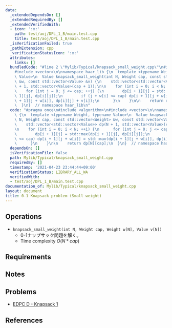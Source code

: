 ```yaml
---
data:
  _extendedDependsOn: []
  _extendedRequiredBy: []
  _extendedVerifiedWith:
  - icon: ':x:'
    path: test/aoj/DPL_1_B/main.test.cpp
    title: test/aoj/DPL_1_B/main.test.cpp
  _isVerificationFailed: true
  _pathExtension: cpp
  _verificationStatusIcon: ':x:'
  attributes:
    links: []
  bundledCode: "#line 2 \"Mylib/Typical/knapsack_small_weight.cpp\"\n#include <algorithm>\n\
    #include <vector>\n\nnamespace haar_lib {\n  template <typename Weight, typename\
    \ Value>\n  Value knapsack_small_weight(int N, Weight cap, const std::vector<Weight>\
    \ &w, const std::vector<Value> &v) {\n    std::vector<std::vector<Value>> dp(N\
    \ + 1, std::vector<Value>(cap + 1));\n\n    for (int i = 0; i < N; ++i) {\n  \
    \    for (int j = 0; j <= cap; ++j) {\n        dp[i + 1][j] = std::max(dp[i +\
    \ 1][j], dp[i][j]);\n        if (j + w[i] <= cap) dp[i + 1][j + w[i]] = std::max(dp[i\
    \ + 1][j + w[i]], dp[i][j] + v[i]);\n      }\n    }\n\n    return dp[N][cap];\n\
    \  }\n}  // namespace haar_lib\n"
  code: "#pragma once\n#include <algorithm>\n#include <vector>\n\nnamespace haar_lib\
    \ {\n  template <typename Weight, typename Value>\n  Value knapsack_small_weight(int\
    \ N, Weight cap, const std::vector<Weight> &w, const std::vector<Value> &v) {\n\
    \    std::vector<std::vector<Value>> dp(N + 1, std::vector<Value>(cap + 1));\n\
    \n    for (int i = 0; i < N; ++i) {\n      for (int j = 0; j <= cap; ++j) {\n\
    \        dp[i + 1][j] = std::max(dp[i + 1][j], dp[i][j]);\n        if (j + w[i]\
    \ <= cap) dp[i + 1][j + w[i]] = std::max(dp[i + 1][j + w[i]], dp[i][j] + v[i]);\n\
    \      }\n    }\n\n    return dp[N][cap];\n  }\n}  // namespace haar_lib\n"
  dependsOn: []
  isVerificationFile: false
  path: Mylib/Typical/knapsack_small_weight.cpp
  requiredBy: []
  timestamp: '2021-04-23 23:44:44+09:00'
  verificationStatus: LIBRARY_ALL_WA
  verifiedWith:
  - test/aoj/DPL_1_B/main.test.cpp
documentation_of: Mylib/Typical/knapsack_small_weight.cpp
layout: document
title: 0-1 Knapsack problem (Small weight)
---
```


## Operations

- `knapsack_small_weight(int N, Weight cap, Weight w[N], Value v[N])`
	- 0-1ナップサック問題を解く。
	- Time complexity $O(N * cap)$

## Requirements

## Notes

## Problems

- [EDPC D - Knapsack 1](https://atcoder.jp/contests/dp/tasks/dp_d)

## References
